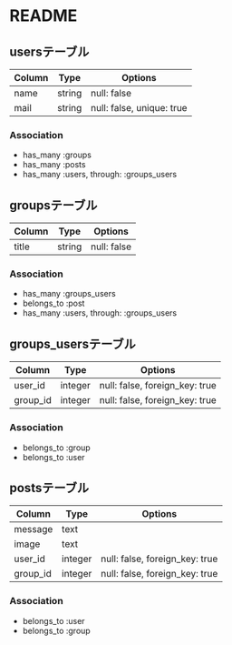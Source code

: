 # README

## usersテーブル

|Column  |Type   |Options |
|--------|-------|--------|
|name    |string |null: false|
|mail    |string |null: false, unique: true|

### Association
- has_many :groups
- has_many :posts
- has_many :users, through: :groups_users

## groupsテーブル

|Column  |Type   |Options |
|--------|-------|--------|
|title   |string |null: false|

### Association
- has_many   :groups_users
- belongs_to :post
- has_many :users, through: :groups_users

## groups_usersテーブル

|Column  |Type   |Options |
|--------|-------|--------|
|user_id |integer|null: false, foreign_key: true|
|group_id|integer|null: false, foreign_key: true|

### Association
- belongs_to :group
- belongs_to :user

## postsテーブル
|Column  |Type   |Options |
|--------|-------|--------|
|message |text   ||
|image   |text   ||
|user_id |integer|null: false, foreign_key: true|
|group_id|integer|null: false, foreign_key: true|

### Association
- belongs_to :user
- belongs_to :group
